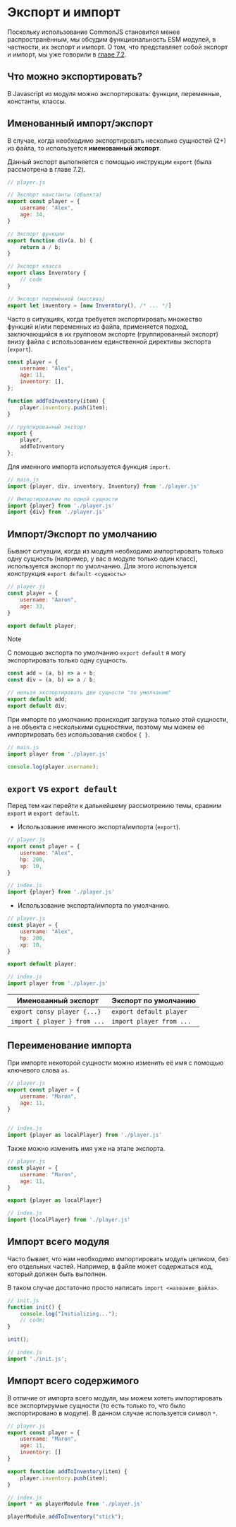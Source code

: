 # Экспорт и импорт

Поскольку использование CommonJS становится менее распространённым, мы обсудим функциональность ESM модулей, в
частности, их экспорт и импорт. О том, что представляет собой экспорт и импорт, мы уже говорили
в [главе 7.2](72_modules.md).

## Что можно экспортировать?

В Javascript из модуля можно экспортировать: функции, переменные, константы, классы.

## Именованный импорт/экспорт

В случае, когда необходимо экспортировать несколько сущностей (2+) из файла, то используется **именованный экспорт**.

Данный экспорт выполняется с помощью инструкции `export` (была рассмотрена в главе 7.2).

```js
// player.js

// Экспорт константы (объекта)
export const player = {
    username: "Alex",
    age: 34,
}

// Экспорт функции
export function div(a, b) {
    return a / b;
}

// Экспорт класса
export class Inverntory {
    // code
}

// Экспорт переменной (массива)
export let inventory = [new Inverntory(), /* ... */]
```

Часто в ситуациях, когда требуется экспортировать множество функций и/или переменных из файла, применяется подход,
заключающийся в их групповом экспорте (группированный экспорт) внизу файла с использованием единственной директивы
экспорта (`export`).

```js
const player = {
    username: "Alex",
    age: 11,
    inventory: [],
};

function addToInventory(item) {
    player.inventory.push(item);
}

// группированный экспорт
export {
    player,
    addToInventory
};
```

Для именного импорта используется функция `import`.

```javascript
// main.js
import {player, div, inventory, Inventory} from './player.js'
```

```javascript
// Импортирование по одной сущности
import {player} from './player.js'
import {div} from './player.js'
```


## Импорт/Экспорт по умолчанию

Бывают ситуации, когда из модуля необходимо импортировать только одну сущность (например, у вас в модуле только один
класс), используется экспорт по умолчанию. Для этого используется конструкция `export default <сущность>`

```javascript
// player.js
const player = {
    username: "Aaron",
    age: 33,
}

export default player;
```

> [!NOTE]
> С помощью экспорта по умолчанию  `export default` я могу экспортировать только одну сущность.

```javascript
const add = (a, b) => a + b;
const div = (a, b) => a / b;

// нельзя экспортировать две сущности "по умолчанию"
export default add;
export default div;
```

При импорте по умолчанию происходит загрузка только этой сущности, а не объекта с несколькими сущностями, поэтому мы
можем её импортировать без использования скобок `{ }`.

```javascript
// main.js
import player from './player.js'

console.log(player.username);
```

## `export` vs `export default`

Перед тем как перейти к дальнейшему рассмотрению темы, сравним `export` и `export default`.

* Использование именного экспорта/импорта (`export`).

```js
// player.js
export const player = {
    username: "Alex",
    hp: 200,
    xp: 10,
}

// index.js
import {player} from './player.js'
```

* Использование экспорта/импорта по умолчанию.

```js
// player.js
const player = {
    username: "Alex",
    hp: 200,
    xp: 10,
}

export default player;

// index.js
import player from './player.js'
```


| Именованный экспорт          | Экспорт по умолчанию     |
|------------------------------|--------------------------|
| `export consy player {...}`  | `export default player`  |
| `import { player } from ...` | `import player from ...` |

## Переименование импорта

При импорте некоторой сущности можно изменить её имя с помощью ключевого слова `as`.

```javascript
// player.js
export const player = {
    username: "Maron",
    age: 11,
}


// index.js
import {player as localPlayer} from './player.js' 
```

Также можно изменить имя уже на этапе экспорта.

```javascript
// player.js
const player = {
    username: "Maron",
    age: 11,
}

export {player as localPlayer}

// index.js
import {localPlayer} from './player.js' 
```

## Импорт всего модуля

Часто бывает, что нам необходимо импортировать модуль целиком, без его отдельных частей. Например, в файле может содержаться код, который должен быть выполнен. 

В таком случае достаточно просто написать `import <название_файла>`.

```javascript
// init.js
function init() {
    console.log("Initializing...");
    // code;
}

init();

// index.js
import './init.js';
```

## Импорт всего содержимого

В отличие от импорта всего модуля, мы можем хотеть импортировать все экспортирумые сущности (то есть только то, что было экспортировано в модуле). В данном случае используется символ `*`.

```js
// player.js
export const player = {
    username: "Maron",
    age: 11,
    inventory: []
}

export function addToInventory(item) {
    player.inventory.push(item);
}

// index.js
import * as playerModule from './player.js'

playerModule.addToInventory("stick");
```